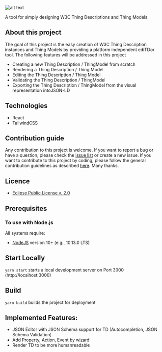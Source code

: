 ![alt text](https://github.com/eclipse/editdor/blob/master/logo/1585_ediTDor_logo.png "ediTDor logo")

A tool for simply designing W3C Thing Descriptions and Thing Models

## About this project

The goal of this project is the easy creation of W3C Thing Description instances and Thing Models by providing a platform independent ediTDor tool. The following features will be addressed in this project

- Creating a new Thing Description / ThingModel from scratch
- Rendering a Thing Description / Thing Model
- Editing the Thing Description / Thing Model
- Validating the Thing Description / ThingModel
- Exporting the Thing Description / ThingModel from the visual representation intoJSON-LD

## Technologies
- React
- TailwindCSS

## Contribution guide
Any contribution to this project is welcome. If you want to report a bug or have a question, please check the [issue list](https://github.com/Web-of-Things/ediTDor/issues) or create a new issue. If you want to contribute to this project by coding, please follow the general contribution guidelines as described [here](https://github.com/firstcontributions/first-contributions/blob/master/README.md). Many thanks. 

## Licence
* [Eclipse Public License v. 2.0](http://www.eclipse.org/legal/epl-2.0)
  
## Prerequisites
### To use with Node.js
All systems require:
* [NodeJS](https://nodejs.org/) version 10+ (e.g., 10.13.0 LTS)

## Start Locally
`yarn start` starts a local development server on Port 3000 (http://localhost:3000)

## Build
`yarn build` builds the project for deployment

## Implemented Features: 
* JSON Editor with JSON Schema support for TD (Autocompletion, JSON Schema Validation)
* Add Property, Action, Event by wizard
* Render TD to be more humanreadable
